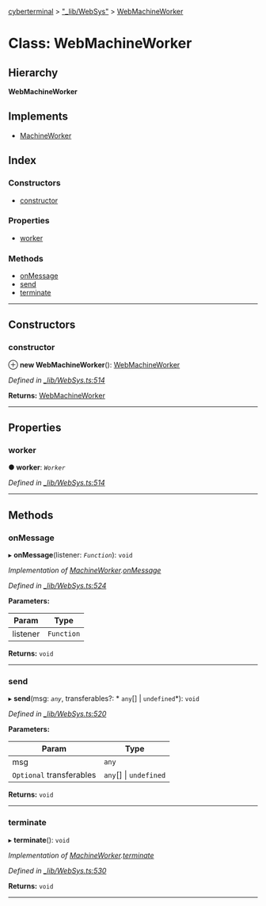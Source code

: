 [cyberterminal](../README.md) > ["_lib/WebSys"](../modules/__lib_websys_.md) > [WebMachineWorker](../classes/__lib_websys_.webmachineworker.md)

# Class: WebMachineWorker

## Hierarchy

**WebMachineWorker**

## Implements

* [MachineWorker](../interfaces/__lib_machineworker_.machineworker.md)

## Index

### Constructors

* [constructor](__lib_websys_.webmachineworker.md#constructor)

### Properties

* [worker](__lib_websys_.webmachineworker.md#worker)

### Methods

* [onMessage](__lib_websys_.webmachineworker.md#onmessage)
* [send](__lib_websys_.webmachineworker.md#send)
* [terminate](__lib_websys_.webmachineworker.md#terminate)

---

## Constructors

<a id="constructor"></a>

###  constructor

⊕ **new WebMachineWorker**(): [WebMachineWorker](__lib_websys_.webmachineworker.md)

*Defined in [_lib/WebSys.ts:514](https://github.com/FantasyInternet/cyberterminal/blob/HEAD/src/script/_lib/WebSys.ts#L514)*

**Returns:** [WebMachineWorker](__lib_websys_.webmachineworker.md)

___

## Properties

<a id="worker"></a>

###  worker

**● worker**: *`Worker`*

*Defined in [_lib/WebSys.ts:514](https://github.com/FantasyInternet/cyberterminal/blob/HEAD/src/script/_lib/WebSys.ts#L514)*

___

## Methods

<a id="onmessage"></a>

###  onMessage

▸ **onMessage**(listener: *`Function`*): `void`

*Implementation of [MachineWorker](../interfaces/__lib_machineworker_.machineworker.md).[onMessage](../interfaces/__lib_machineworker_.machineworker.md#onmessage)*

*Defined in [_lib/WebSys.ts:524](https://github.com/FantasyInternet/cyberterminal/blob/HEAD/src/script/_lib/WebSys.ts#L524)*

**Parameters:**

| Param | Type |
| ------ | ------ |
| listener | `Function` |

**Returns:** `void`

___
<a id="send"></a>

###  send

▸ **send**(msg: *`any`*, transferables?: * `any`[] &#124; `undefined`*): `void`

*Defined in [_lib/WebSys.ts:520](https://github.com/FantasyInternet/cyberterminal/blob/HEAD/src/script/_lib/WebSys.ts#L520)*

**Parameters:**

| Param | Type |
| ------ | ------ |
| msg | `any` |
| `Optional` transferables |  `any`[] &#124; `undefined`|

**Returns:** `void`

___
<a id="terminate"></a>

###  terminate

▸ **terminate**(): `void`

*Implementation of [MachineWorker](../interfaces/__lib_machineworker_.machineworker.md).[terminate](../interfaces/__lib_machineworker_.machineworker.md#terminate)*

*Defined in [_lib/WebSys.ts:530](https://github.com/FantasyInternet/cyberterminal/blob/HEAD/src/script/_lib/WebSys.ts#L530)*

**Returns:** `void`

___

